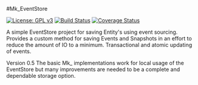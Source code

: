 #Mk_EventStore

[![License: GPL v3](https://img.shields.io/badge/License-GPLv3-blue.svg)](https://www.gnu.org/licenses/gpl-3.0)
[![Build Status](https://travis-ci.com/mc1098/Mk_EventStore.svg?branch=master)](https://travis-ci.com/mc1098/Mk_EventStore)
[![Coverage Status](https://coveralls.io/repos/github/mc1098/Mk_EventStore/badge.svg?branch=master)](https://coveralls.io/github/mc1098/Mk_EventStore?branch=master)

A simple EventStore project for saving Entity's using event sourcing. Provides a custom method for saving Events and Snapshots in an effort
to reduce the amount of IO to a minimum. 
Transactional and atomic updating of events. 

Version 0.5
The basic Mk_ implementations work for local usage of the EventStore but many improvements are needed to be a complete and dependable
storage option. 
